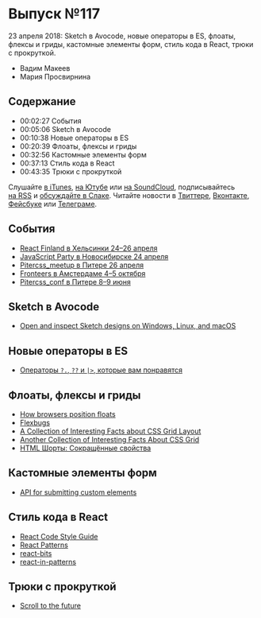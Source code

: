 # Выпуск №117

23 апреля 2018: Sketch в Avocode, новые операторы в ES, флоаты, флексы и гриды, кастомные элементы форм, стиль кода в React, трюки с прокруткой.

- Вадим Макеев
- Мария Просвирнина

## Содержание

- 00:02:27 События
- 00:05:06 Sketch в Avocode
- 00:10:38 Новые операторы в ES
- 00:20:39 Флоаты, флексы и гриды
- 00:32:56 Кастомные элементы форм
- 00:37:13 Стиль кода в React
- 00:43:35 Трюки с прокруткой

Слушайте [в iTunes](https://itunes.apple.com/podcast/id1080500016), [на Ютубе](https://www.youtube.com/playlist?list=PLMBnwIwFEFHcwuevhsNXkFTcadeX5R1Go) или [на SoundCloud](https://soundcloud.com/web-standards), подписывайтесь [на RSS](https://web-standards.ru/podcast/feed/) и [обсуждайте в Слаке](http://slack.web-standards.ru/). Читайте новости в [Твиттере](https://twitter.com/webstandards_ru), [Вконтакте](https://vk.com/webstandards_ru), [Фейсбуке](https://www.facebook.com/webstandardsru) или [Телеграме](https://t.me/webstandards_ru).

## События

- [React Finland в Хельсинки 24–26 апреля](https://react-finland.fi/)
- [JavaScript Party в Новосибирске 24 апреля](https://events.yandex.ru/events/meetings/24-april-2018/)
- [Pitercss_meetup в Питере 26 апреля](https://pitercss.timepad.ru/event/700532/)
- [Fronteers в Амстердаме 4–5 октября](https://fronteers.nl/congres/2018)
- [Pitercss_conf в Питере 8–9 июня](https://pitercss.com/)

## Sketch в Avocode

- [Open and inspect Sketch designs on Windows, Linux, and macOS](https://medium.com/p/458bbe1b166e)

## Новые операторы в ES

- [Операторы `?.`, `??` и `|>`, которые вам понравятся](https://habr.ru/p/353446/)

## Флоаты, флексы и гриды

- [How browsers position floats](https://float-layout.glitch.me/)
- [Flexbugs](https://github.com/philipwalton/flexbugs)
- [A Collection of Interesting Facts about CSS Grid Layout](https://css-tricks.com/collection-interesting-facts-css-grid-layout/)
- [Another Collection of Interesting Facts About CSS Grid](https://css-tricks.com/another-collection-of-interesting-facts-about-css-grid/)
- [HTML Шорты: Сокращённые свойства](https://htmlacademy.ru/shorts/2)

## Кастомные элементы форм

- [API for submitting custom elements](https://twitter.com/notwaldorf/status/984357067493445632)

## Стиль кода в React

- [React Code Style Guide](https://css-tricks.com/react-code-style-guide/)
- [React Patterns](https://reactpatterns.com/)
- [react-bits](https://github.com/vasanthk/react-bits)
- [react-in-patterns](https://github.com/krasimir/react-in-patterns)

## Трюки с прокруткой

- [Scroll to the future](https://evilmartians.com/chronicles/scroll-to-the-future-modern-javascript-css-scrolling-implementations)
